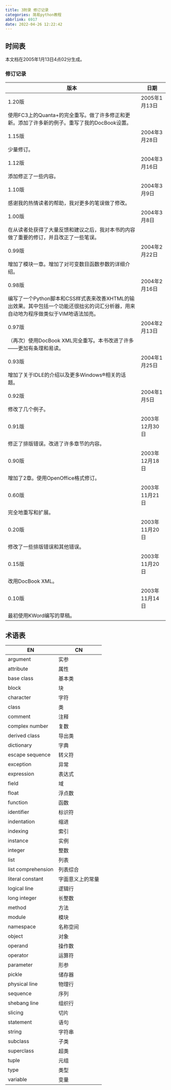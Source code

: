 ```yaml
---
title: 3附录 修订记录
categories: 简易python教程
abbrlink: 6917
date: 2022-04-26 12:22:42
---
```

## 时间表
本文档在2005年1月13日4点02分生成。
<!-- more -->
### 修订记录

 版本 | 日期
--- | --- 
1.20版 |	2005年1月13日
|使用FC3上的Quanta+的完全重写。做了许多修正和更新。添加了许多新的例子。重写了我的DocBook设置。
1.15版|	2004年3月28日
|少量修订。
1.12版|	2004年3月16日
添加修正了一些内容。|
1.10版|	2004年3月9日
感谢我的热情读者的帮助，我对更多的笔误做了修改。|
1.00版|	2004年3月8日
在从读者处获得了大量反馈和建议之后，我对本书的内容做了重要的修订，并且改正了一些笔误。|
0.99版|	2004年2月22日
增加了模块一章。增加了对可变数目函数参数的详细介绍。|
0.98版|	2004年2月16日
编写了一个Python脚本和CSS样式表来改善XHTML的输出效果。其中包括一个功能还很拙劣的词汇分析器，用来自动地为程序做类似于VIM地语法加亮。|
0.97版|	2004年2月13日
（再次）使用DocBook XML完全重写。本书改进了许多——更加有条理和易读。|
0.93版|	2004年1月25日
增加了关于IDLE的介绍以及更多Windows®相关的话题。|
0.92版|	2004年1月5日
修改了几个例子。|
0.91版|	2003年12月30日
修正了排版错误。改进了许多章节的内容。|
0.90版|	2003年12月18日
增加了2章。使用OpenOffice格式修订。|
0.60版|	2003年11月21日
完全地重写和扩展。|
0.20版|	2003年11月20日
修改了一些排版错误和其他错误。|
0.15版|	2003年11月20日
改用DocBook XML。|
0.10版|	2003年11月14日
最初使用KWord编写的草稿。|

## 术语表

 EN | CN
--- | ---
argument | 实参
attribute | 属性
base class | 基本类
block | 块
character | 字符
class | 类
comment|注释
complex number|复数
derived class|导出类
dictionary|字典
escape sequence|转义符
exception|异常
expression|表达式
field|域
float|浮点数
function|函数
identifier|标识符
indentation|缩进
indexing|索引
instance|实例
integer|整数
list|列表
list comprehension|列表综合
literal constant|字面意义上的常量
logical line|逻辑行
long integer|长整数
method|方法
module|模块
namespace|名称空间
object|对象
operand|操作数
operator|运算符
parameter|形参
pickle|储存器
physical line|物理行
sequence|序列
shebang line|组织行
slicing|切片
statement|语句
string|字符串
subclass|子类
superclass|超类
tuple|元组
type|类型
variable|变量 